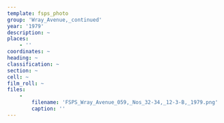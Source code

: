 ```yaml
---
template: fsps_photo
group: 'Wray_Avenue,_continued'
year: '1979'
description: ~
places:
    - ''
coordinates: ~
heading: ~
classification: ~
section: ~
cell: ~
film_roll: ~
files:
    -
        filename: 'FSPS_Wray_Avenue_059,_Nos_32-34,_12-3-B,_1979.png'
        caption: ''
---
```

